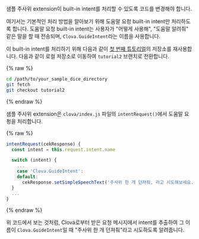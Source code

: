 샘플 주사위 extension이 built-in intent를 처리할 수 있도록 코드를 변경해야 합니다.

여기서는 기본적인 처리 방법을 알아보기 위해 도움말 요청 built-in intent만 처리하도록 합니다.
도움말 요청 built-in intent는 사용자가 "어떻게 사용해", "도움말 알려줘" 같은 말을 할 때 전송되며, `Clova.GuideIntent`라는 이름을 사용합니다.

이 built-in intent를 처리하기 위해 다음과 같이 [첫 번째 튜토리얼](/CEK/Tutorials/Build_Simple_Extension.md)의 저장소를 재사용합니다.
다음과 같이 로컬 저장소로 이동하여 `tutorial2` 브랜치로 전환합니다.

{% raw %}
```bash
cd /path/to/your_sample_dice_directory
git fetch
git checkout tutorial2
```
{% endraw %}

샘플 주사위 extension은 `clova/index.js` 파일의 `intentRequest()`에서 도움말 요청을 처리합니다.

{% raw %}
```javascript
intentRequest(cekResponse) {
  const intent = this.request.intent.name

  switch (intent) {
    ...
    case 'Clova.GuideIntent':
    default:
      cekResponse.setSimpleSpeechText('주사위 한 개 던져줘, 라고 시도해보세요.')
  }
  ...
}
```
{% endraw %}

위 코드에서 보는 것처럼, Clova로부터 받은 요청 메시지에서 intent를 추출하여 그 이름이 `Clova.GuideIntent`일 때 "주사위 한 개 던져줘"라고 시도하도록 알려줍니다.
